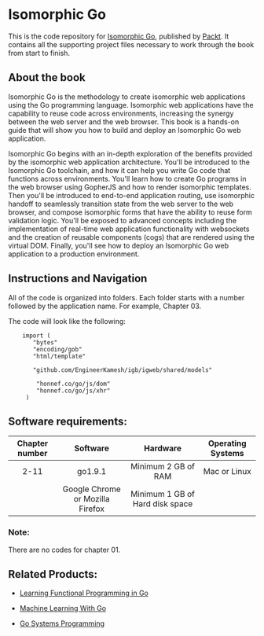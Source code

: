 # Isomorphic Go
This is the code repository for [Isomorphic Go](https://www.packtpub.com/web-development/isomorphic-go?utm_source=github&utm_medium=repository&utm_content=9781788394185), published by [Packt](https://www.packtpub.com/?utm_source=github). It contains all the supporting project files necessary to work through the book from start to finish.

## About the book
Isomorphic Go is the methodology to create isomorphic web applications using the Go programming language. Isomorphic web applications have the capability to reuse code across environments, increasing the synergy between the web server and the web browser. This book is a hands-on guide that will show you how to build and deploy an Isomorphic Go web application.

Isomorphic Go begins with an in-depth exploration of the benefits provided by the isomorphic web application architecture. You'll be introduced to the Isomorphic Go toolchain, and how it can help you write Go code that functions across environments. You'll learn how to create Go programs in the web browser using GopherJS and how to render isomorphic templates. Then you'll be introduced to end-to-end application routing, use isomorphic handoff to seamlessly transition state from the web server to the web browser, and compose isomorphic forms that have the ability to reuse form validation logic. You'll be exposed to advanced concepts including the implementation of real-time web application functionality with websockets and the creation of reusable components (cogs) that are rendered using the virtual DOM. Finally, you'll see how to deploy an Isomorphic Go web application to a production environment.

## Instructions and Navigation
All of the code is organized into folders. Each folder starts with a number followed by the application name. For example, Chapter 03.

The code will look like the following:
   
        import (
           "bytes" 
           "encoding/gob"
           "html/template"

           "github.com/EngineerKamesh/igb/igweb/shared/models"

            "honnef.co/go/js/dom"
            "honnef.co/go/js/xhr"
         )

## Software requirements:
| Chapter number | Software | Hardware | Operating Systems |
|:--------------:|:--------:|:--------:|:-----------------:|
| 2-11 |  go1.9.1 | Minimum 2 GB of RAM | Mac or Linux |
|  |  Google Chrome or Mozilla Firefox | Minimum 1 GB of Hard disk space |  |


### Note:
There are no codes for chapter 01.

## Related Products:
* [Learning Functional Programming in Go](https://www.packtpub.com/application-development/learning-functional-programming-go?utm_source=github&utm_medium=repository&utm_content=9781787281394)

* [Machine Learning With Go](https://www.packtpub.com/big-data-and-business-intelligence/machine-learning-go?utm_source=github&utm_medium=repository&utm_content=9781785882104)

* [Go Systems Programming](https://www.packtpub.com/networking-and-servers/go-systems-programming?utm_source=github&utm_medium=repository&utm_content=9781787125643)

